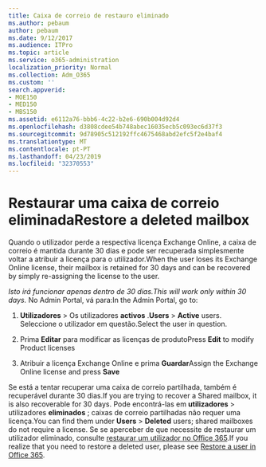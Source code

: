 ```yaml
---
title: Caixa de correio de restauro eliminado
ms.author: pebaum
author: pebaum
ms.date: 9/12/2017
ms.audience: ITPro
ms.topic: article
ms.service: o365-administration
localization_priority: Normal
ms.collection: Adm_O365
ms.custom: ''
search.appverid:
- MOE150
- MED150
- MBS150
ms.assetid: e6112a76-bbb6-4c22-b2e6-690b004d92d4
ms.openlocfilehash: d3808cdee54b748abec16035ecb5c093ec6d37f3
ms.sourcegitcommit: 9d78905c512192ffc4675468abd2efc5f2e4baf4
ms.translationtype: MT
ms.contentlocale: pt-PT
ms.lasthandoff: 04/23/2019
ms.locfileid: "32370553"
---
```

# <a name="restore-a-deleted-mailbox"></a><span data-ttu-id="249b7-102">Restaurar uma caixa de correio eliminada</span><span class="sxs-lookup"><span data-stu-id="249b7-102">Restore a deleted mailbox</span></span>

<span data-ttu-id="249b7-103">Quando o utilizador perde a respectiva licença Exchange Online, a caixa de correio é mantida durante 30 dias e pode ser recuperada simplesmente voltar a atribuir a licença para o utilizador.</span><span class="sxs-lookup"><span data-stu-id="249b7-103">When the user loses its Exchange Online license, their mailbox is retained for 30 days and can be recovered by simply re-assigning the license to the user.</span></span>
  
 <span data-ttu-id="249b7-104">*Isto irá funcionar apenas dentro de 30 dias.*</span><span class="sxs-lookup"><span data-stu-id="249b7-104">*This will work only within 30 days.*</span></span>  <span data-ttu-id="249b7-105">No Admin Portal, vá para:</span><span class="sxs-lookup"><span data-stu-id="249b7-105">In the Admin Portal, go to:</span></span> 
  
1. <span data-ttu-id="249b7-106">**Utilizadores** \> Os utilizadores **activos** .</span><span class="sxs-lookup"><span data-stu-id="249b7-106">**Users** \> **Active** users.</span></span> <span data-ttu-id="249b7-107">Seleccione o utilizador em questão.</span><span class="sxs-lookup"><span data-stu-id="249b7-107">Select the user in question.</span></span> 
    
2. <span data-ttu-id="249b7-108">Prima **Editar** para modificar as licenças de produto</span><span class="sxs-lookup"><span data-stu-id="249b7-108">Press **Edit** to modify Product licenses</span></span> 
    
3. <span data-ttu-id="249b7-109">Atribuir a licença Exchange Online e prima **Guardar**</span><span class="sxs-lookup"><span data-stu-id="249b7-109">Assign the Exchange Online license and press **Save**</span></span>
    
<span data-ttu-id="249b7-110">Se está a tentar recuperar uma caixa de correio partilhada, também é recuperável durante 30 dias.</span><span class="sxs-lookup"><span data-stu-id="249b7-110">If you are trying to recover a Shared mailbox, it is also recoverable for 30 days.</span></span> <span data-ttu-id="249b7-111">Pode encontrá-las em **utilizadores** \> utilizadores **eliminados** ; caixas de correio partilhadas não requer uma licença.</span><span class="sxs-lookup"><span data-stu-id="249b7-111">You can find them under **Users** \> **Deleted** users; shared mailboxes do not require a license.</span></span> <span data-ttu-id="249b7-112">Se se aperceber de que necessite de restaurar um utilizador eliminado, consulte [restaurar um utilizador no Office 365](https://docs.microsoft.com/en-us/office365/admin/add-users/restore-user).</span><span class="sxs-lookup"><span data-stu-id="249b7-112">If you realize that you need to restore a deleted user, please see [Restore a user in Office 365](https://docs.microsoft.com/en-us/office365/admin/add-users/restore-user).</span></span>
  

